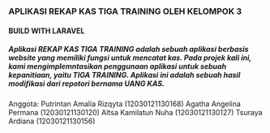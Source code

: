 ### APLIKASI REKAP KAS TIGA TRAINING OLEH KELOMPOK 3 


#### BUILD WITH LARAVEL 

##### Aplikasi REKAP KAS TIGA TRAINING adalah sebuah aplikasi berbasis website yang memiliki fungsi untuk mencatat kas. Pada projek kali ini, kami mengimplemntasikan penggunaan aplikasi untuk sebuah kepanitiaan, yaitu TIGA TRAINING. Aplikasi ini adalah sebuah hasil modifikasi dari repotori bernama UANG KAS.

Anggota:
Putrintan Amalia Rizqyta (12030121130168)
Agatha Angelina Permana (12030121130120)
Altsa Kamilatun Nuha (12030121130127)
Tsuraya Ardiana	(12030121130156)
